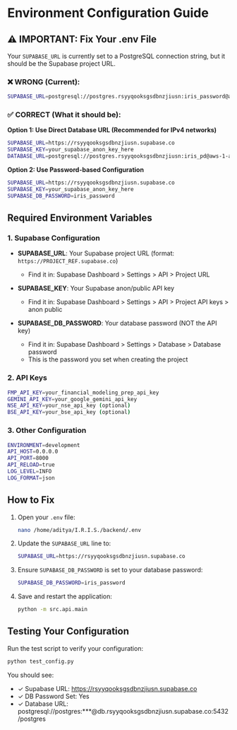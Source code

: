 # Environment Configuration Guide

## ⚠️ IMPORTANT: Fix Your .env File

Your `SUPABASE_URL` is currently set to a PostgreSQL connection string, but it should be the Supabase project URL.

### ❌ WRONG (Current):
```bash
SUPABASE_URL=postgresql://postgres.rsyyqooksgsdbnzjiusn:iris_password@aws-1-ap-southeast-1.pooler.supabase.com:5432/postgres
```

### ✅ CORRECT (What it should be):

**Option 1: Use Direct Database URL (Recommended for IPv4 networks)**
```bash
SUPABASE_URL=https://rsyyqooksgsdbnzjiusn.supabase.co
SUPABASE_KEY=your_supabase_anon_key_here
DATABASE_URL=postgresql://postgres.rsyyqooksgsdbnzjiusn:iris_pd@aws-1-ap-southeast-1.pooler.supabase.com:5432/postgres
```

**Option 2: Use Password-based Configuration**
```bash
SUPABASE_URL=https://rsyyqooksgsdbnzjiusn.supabase.co
SUPABASE_KEY=your_supabase_anon_key_here
SUPABASE_DB_PASSWORD=iris_password
```

## Required Environment Variables

### 1. Supabase Configuration
- **SUPABASE_URL**: Your Supabase project URL (format: `https://PROJECT_REF.supabase.co`)
  - Find it in: Supabase Dashboard > Settings > API > Project URL
  
- **SUPABASE_KEY**: Your Supabase anon/public API key
  - Find it in: Supabase Dashboard > Settings > API > Project API keys > anon public
  
- **SUPABASE_DB_PASSWORD**: Your database password (NOT the API key)
  - Find it in: Supabase Dashboard > Settings > Database > Database password
  - This is the password you set when creating the project

### 2. API Keys
```bash
FMP_API_KEY=your_financial_modeling_prep_api_key
GEMINI_API_KEY=your_google_gemini_api_key
NSE_API_KEY=your_nse_api_key (optional)
BSE_API_KEY=your_bse_api_key (optional)
```

### 3. Other Configuration
```bash
ENVIRONMENT=development
API_HOST=0.0.0.0
API_PORT=8000
API_RELOAD=true
LOG_LEVEL=INFO
LOG_FORMAT=json
```

## How to Fix

1. Open your `.env` file:
   ```bash
   nano /home/aditya/I.R.I.S./backend/.env
   ```

2. Update the `SUPABASE_URL` line to:
   ```bash
   SUPABASE_URL=https://rsyyqooksgsdbnzjiusn.supabase.co
   ```

3. Ensure `SUPABASE_DB_PASSWORD` is set to your database password:
   ```bash
   SUPABASE_DB_PASSWORD=iris_password
   ```

4. Save and restart the application:
   ```bash
   python -m src.api.main
   ```

## Testing Your Configuration

Run the test script to verify your configuration:
```bash
python test_config.py
```

You should see:
- ✓ Supabase URL: https://rsyyqooksgsdbnzjiusn.supabase.co
- ✓ DB Password Set: Yes
- ✓ Database URL: postgresql://postgres:***@db.rsyyqooksgsdbnzjiusn.supabase.co:5432/postgres
